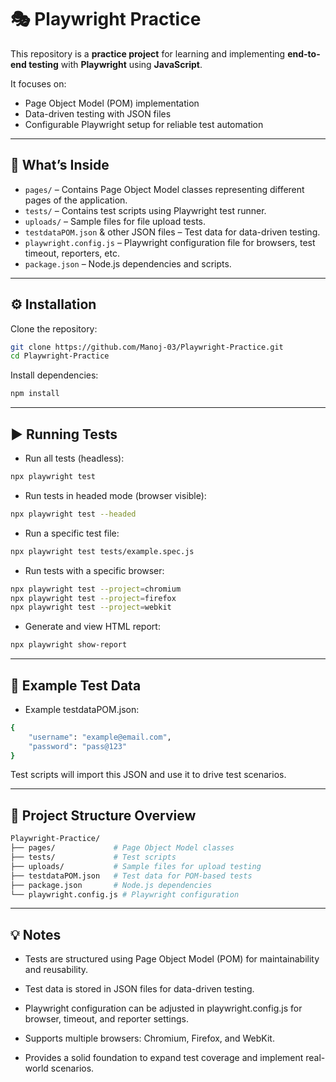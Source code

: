 # 🎭 Playwright Practice

This repository is a **practice project** for learning and implementing **end-to-end testing** with **Playwright** using **JavaScript**.  

It focuses on:
- Page Object Model (POM) implementation  
- Data-driven testing with JSON files  
- Configurable Playwright setup for reliable test automation  

---

## 🧪 What’s Inside

- `pages/` – Contains Page Object Model classes representing different pages of the application.  
- `tests/` – Contains test scripts using Playwright test runner.  
- `uploads/` – Sample files for file upload tests.  
- `testdataPOM.json` & other JSON files – Test data for data-driven testing.  
- `playwright.config.js` – Playwright configuration file for browsers, test timeout, reporters, etc.  
- `package.json` – Node.js dependencies and scripts.  

---

## ⚙️ Installation

Clone the repository:

```bash
git clone https://github.com/Manoj-03/Playwright-Practice.git
cd Playwright-Practice
```

Install dependencies:
```bash
npm install
```

---

## ▶️ Running Tests

- Run all tests (headless):
```bash
npx playwright test
```
- Run tests in headed mode (browser visible):
```bash
npx playwright test --headed
```
- Run a specific test file:
```bash
npx playwright test tests/example.spec.js
```
- Run tests with a specific browser:
```bash
npx playwright test --project=chromium
npx playwright test --project=firefox
npx playwright test --project=webkit
```
- Generate and view HTML report:
```bash
npx playwright show-report
```

---

## 📝 Example Test Data

- Example testdataPOM.json:
```bash
{
    "username": "example@email.com",
    "password": "pass@123"
}
```
Test scripts will import this JSON and use it to drive test scenarios.

---

## 📂 Project Structure Overview

```bash
Playwright-Practice/
├── pages/             # Page Object Model classes
├── tests/             # Test scripts
├── uploads/           # Sample files for upload testing
├── testdataPOM.json   # Test data for POM-based tests
├── package.json       # Node.js dependencies
└── playwright.config.js # Playwright configuration
```

---

## 💡 Notes
- Tests are structured using Page Object Model (POM) for maintainability and reusability.

- Test data is stored in JSON files for data-driven testing.

- Playwright configuration can be adjusted in playwright.config.js for browser, timeout, and reporter settings.

- Supports multiple browsers: Chromium, Firefox, and WebKit.

- Provides a solid foundation to expand test coverage and implement real-world scenarios.
